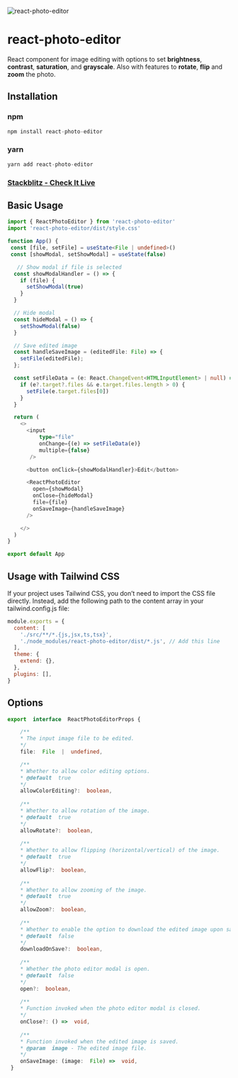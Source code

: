 ![react-photo-editor](https://github.com/musama619/react-photo-editor/blob/main/react-photo-editor.png)

# react-photo-editor

React component for image editing with options to set **brightness**, **contrast**, **saturation**, and **grayscale**. Also with features to **rotate**, **flip** and **zoom** the photo.

## Installation 

### npm
```js 
npm install react-photo-editor
```
### yarn
```js 
yarn add react-photo-editor
```

### [Stackblitz - Check It Live](https://stackblitz.com/edit/react-flcdhq?file=src%2FApp.js,package.json)

## Basic Usage
```ts
import { ReactPhotoEditor } from 'react-photo-editor'
import 'react-photo-editor/dist/style.css'

function App() {
 const [file, setFile] = useState<File | undefined>()
 const [showModal, setShowModal] = useState(false)

   // Show modal if file is selected
  const showModalHandler = () => {
    if (file) {
      setShowModal(true)
    }
  }

  // Hide modal
  const hideModal = () => {
    setShowModal(false)
  }

  // Save edited image
  const handleSaveImage = (editedFile: File) => {
    setFile(editedFile);
  };

  const setFileData = (e: React.ChangeEvent<HTMLInputElement> | null) => {
    if (e?.target?.files && e.target.files.length > 0) {
      setFile(e.target.files[0])
    }
  }

  return (
    <>
      <input 
          type="file" 
          onChange={(e) => setFileData(e)} 
          multiple={false} 
       />

      <button onClick={showModalHandler}>Edit</button>

      <ReactPhotoEditor
        open={showModal}
        onClose={hideModal}
        file={file}
        onSaveImage={handleSaveImage}
      />

    </>
  )
}

export default App
```

## Usage with Tailwind CSS
If your project uses Tailwind CSS, you don’t need to import the CSS file directly. Instead, add the following path to the content array in your tailwind.config.js file:
```js
module.exports = {
  content: [
    './src/**/*.{js,jsx,ts,tsx}',
    './node_modules/react-photo-editor/dist/*.js', // Add this line
  ],
  theme: {
    extend: {},
  },
  plugins: [],
}
```

## Options
   
```ts 
export  interface  ReactPhotoEditorProps {

    /**
    * The input image file to be edited.
    */
    file:  File  |  undefined,

    /**
    * Whether to allow color editing options.
    * @default  true
    */
    allowColorEditing?:  boolean,
    
    /**
    * Whether to allow rotation of the image.
    * @default  true
    */
    allowRotate?:  boolean,
    
    /**
    * Whether to allow flipping (horizontal/vertical) of the image.
    * @default  true
    */
    allowFlip?:  boolean,
    
    /**
    * Whether to allow zooming of the image.
    * @default  true
    */
    allowZoom?:  boolean,
    
    /**
    * Whether to enable the option to download the edited image upon saving.
    * @default  false
    */
    downloadOnSave?:  boolean,
    
    /**
    * Whether the photo editor modal is open.
    * @default  false
    */
    open?:  boolean,
    
    /**
    * Function invoked when the photo editor modal is closed.
    */
    onClose?: () =>  void,
    
    /**
    * Function invoked when the edited image is saved.
    * @param  image - The edited image file.
    */
    onSaveImage: (image:  File) =>  void,
 }
```
